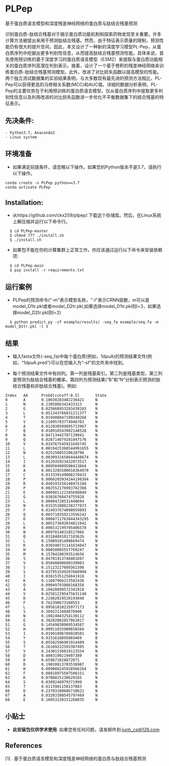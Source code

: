 # PLPep
基于蛋白质语言模型和深度残差神经网络的蛋白质与肽结合残基预测

识别蛋白质-肽结合残基对于揭示蛋白质功能机制和探索药物发现至关重要。许多计算方法被提出来用于预测肽结合残基。然而，由于特征表示质量的限制，预测性能仍有很大的提升空间。因此，本文设计了一种新的深度学习模型PL-Pep，从蛋白质序列中挖掘出更多判别性信息，从而提高肽结合残基预测性能。具体来说，首先使用预训练的基于深度学习的蛋白质语言模型（ESM2）来提取与蛋白质功能相关的蛋白质序列高潜在判别表示。接着，设计了一个基于卷积的残差神经网络来训练蛋白质-肽结合残基预测模型。此外，改进了对比损失函数以提高模型的性能。两个独立测试数据集的实验结果表明，与大多数现有最先进的预测方法相比，PL-Pep可以获得更高的马修相关系数(MCC)和AUC值。详细的数据分析表明，PL-Pep的主要优势在于利用预训练的蛋白质语言模型，仅从蛋白质序列中提取更多判别性信息以及利用改进的对比损失函数进一步优化不平衡数据集下的结合残基的特征表示。

## 先决条件:
    - Python3.7, Anaconda3
    - Linux system

## 环境准备
* 如果满足前提条件，请忽略以下操作。如果您的Python版本不是3.7，请执行以下操作。

~~~
conda create -n PLPep python==3.7
conda activate PLPep
~~~

## Installation:

* 从https://github.com/ckx259/plpep/.下载这个存储库。然后，在Linux系统上解压缩并运行以下命令行。

~~~
  $ cd PLPep-master
  $ chmod 777 ./install.sh
  $ ./install.sh
~~~

* 如果包不能在你的计算集群上正常工作，你应该通过运行以下命令来安装依赖项:

~~~
  $ cd PLPep-main
  $ pip install -r requirements.txt
~~~

## 运行案例
* PLPep的预测命令("-m"表示模型名称，"-l"表示CRNN层数，m可以是model_D1tr.pkl或者model_D2tr.pkl,如果选择model_D1tr.pkl则l=3，如果选择model_D2tr.pkl则l=2)
~~~
  $ python predict.py -sf example/results/ -seq_fa example/seq.fa -m model_D1tr.pkl -l 3
~~~


## 结果
* 输入fasta文件(-seq_fa)中每个蛋白质(例如，1dpuA)的预测结果文件(例如，“1dpuA.pred”)可以在您输入为“-sf”的文件夹中找到。

* 每个预测结果文件中有四列。第一列是残基索引。第二列是残基类型。第三列是预测为肽结合残基的概率。第四列为预测结果(“B”和“N”分别表示预测的肽结合残基和非肽结合残基)。例如:
~~~
Index   AA      Prob0[cutoff:0.5]       State
0       A       0.10030283482236421     N
1       N       0.2305866342433313      N
2       G       0.025668953283439103    N
3       L       0.051343766831211377    N
4       T       0.019408047199249268    N
5       V       0.21095703774946703     N
6       A       0.012030509895723967    N
7       Q       0.010916543982148528    N
8       N       0.04713442707139941     N
9       Q       0.026714079281047576    N
10      V       0.014767545931645745    N
11      L       0.0019425360544991655   N
12      N       0.02515005520628796     N
13      L       0.0030931658644448674   N
14      I       0.012935923432873517    N
15      K       0.009504009500413664    N
16      A       0.0013285580018364978   N
17      C       0.013339149008270433    N
18      P       0.0060203934244198384   N
19      R       0.040193256140475184    N
20      P       0.002552176993762308    N
21      E       0.006981122345698049    N
22      G       0.03026768474755928     N
23      L       0.00994720531440694     N
24      N       0.015351806238277973    N
25      F       0.014937674098059893    N
26      Q       0.003710359213556242    N
27      D       0.0068711763844343295   N
28      L       0.005273692034811942    N
29      K       0.006532199705406578    N
30      N       0.00978148318517066     N
31      Q       0.03104891017183626     N
32      L       0.15089101498669474     N
33      K       0.030340731141634047    N
34      H       0.00858085557769247     N
35      M       0.15784288393514656     N
36      S       0.04701913748401697     N
37      V       0.05048890690339903     N
38      S       0.15123227689362398     N
39      S       0.037951549207668904    N
40      I       0.03815351256041918     N
41      K       0.11687966213582436     N
42      Q       0.09049793808168358     N
43      A       0.10428899572341918     N
44      V       0.025812295475631148    N
45      D       0.22482819520193048     N
46      F       0.762390673160553       B
47      L       0.09581810235977173     N
48      S       0.3692213484876946      N
49      N       0.10824843254130112     N
50      E       0.38282002857863817     N
51      G       0.14549830989534587     N
52      H       0.09911035900650268     N
53      I       0.01991896789928501     N
54      Y       0.9331618895069469      B
55      S       0.05582596981914409     N
56      T       0.26169222593307495     N
57      V       0.24301536019123554     N
58      D       0.4003190219497389      N
59      D       0.659671028872071       B
60      D       0.19020813703536987     N
61      H       0.009008245928566264    N
62      F       0.08818975507506151     N
63      K       0.0708825130629165      N
64      S       0.0389248979371999      N
65      T       0.6115981158137883      B
66      D       0.23703180606710622     N
67      A       0.03283380545797469     N
68      E       0.16053220151268835     N
~~~

## 小贴士
* <b>此安装包仅供学术使用</b>. 如果您有任何问题，请发邮件到:junh_cs@126.com

## References
[1] . 基于蛋白质语言模型和深度残差神经网络的蛋白质与肽结合残基预测


